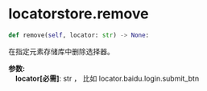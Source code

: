
# locatorstore.remove

```python
def remove(self, locator: str) -> None:
```  
在指定元素存储库中删除选择器。

**参数:**  
    &emsp;**locator[必需]**: str  ， 比如 locator.baidu.login.submit_btn  
 
 
